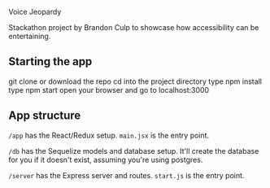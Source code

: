 Voice Jeopardy

Stackathon project by Brandon Culp to showcase how accessibility can be entertaining.

## Starting the app

git clone or download the repo
cd into the project directory
type npm install
type npm start
open your browser and go to localhost:3000

## App structure

`/app` has the React/Redux setup. `main.jsx` is the entry point.

`/db` has the Sequelize models and database setup. It'll create the database for you if it doesn't exist,
assuming you're using postgres.

`/server` has the Express server and routes. `start.js` is the entry point.



